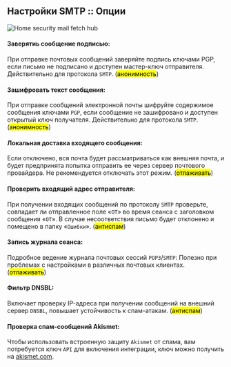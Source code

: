 ## Настройки SMTP :: Опции

![Home security mail fetch hub](https://claudiacoord.github.io/SecurityHomeMailHub/assets/images/hsmh8-Settings-SMTP.png)

#### Заверятиь сообщение подписью:

При отправке почтовых сообщений заверяйте подпись ключами PGP, если письмо не подписано и доступен мастер-ключ отправителя.
Действительно для протокола `SMTP`. (<mark>анонимность</mark>)

#### Зашифровать текст сообщения:

При отправке сообщений электронной почты шифруйте содержимое сообщения ключами `PGP`, если сообщение не зашифровано и доступен открытый ключ получателя.
Действительно для протокола `SMTP`. (<mark>анонимность</mark>)

#### Локальная доставка входящего сообщения:

Если отключено, вся почта будет рассматриваться как внешняя почта, и будет предпринята попытка отправить ее через сервер почтового провайдера.
Не рекомендуется отключать этот режим. (<mark>отлаживать</mark>)

#### Проверить входящий адрес отправителя:

При получении входящих сообщений по протоколу `SMTP` проверьте, совпадает ли отправленное поле «`ОТ`» во время сеанса с заголовком сообщения «`ОТ`».
В случае несоответствия письмо будет отклонено и помещено в папку «`Ошибки`». (<mark>антиспам</mark>)

#### Запись журнала сеанса:

Подробное ведение журнала почтовых сессий `POP3`/`SMTP`:
Полезно при проблемах с настройками в различных почтовых клиентах. (<mark>отлаживать</mark>)

#### Фильтр DNSBL:

Включает проверку IP-адреса при получении сообщений на внешний сервер `DNSBL`, повышает устойчивость к спам-атакам. (<mark>антиспам</mark>)

#### Проверка спам-сообщений Akismet:

Чтобы использовать встроенную защиту `Akismet` от спама, вам потребуется ключ `API` для включения интеграции, ключ можно получить на [akismet.com](https://akismet.com/signup/?plan=developer).